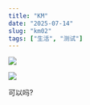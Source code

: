 ```yaml
---
title: "KM"
date: "2025-07-14"
slug: "km02"
tags: ["生活", "测试"]
---
```

![](https://prod-files-secure.s3.us-west-2.amazonaws.com/112d0858-5090-4d34-a606-b75eb8d65fd2/2c440099-43fe-48d8-8b77-f88fb0d68c3e/1000201192.jpg?X-Amz-Algorithm=AWS4-HMAC-SHA256&X-Amz-Content-Sha256=UNSIGNED-PAYLOAD&X-Amz-Credential=ASIAZI2LB466RSUERVCZ%2F20250724%2Fus-west-2%2Fs3%2Faws4_request&X-Amz-Date=20250724T101158Z&X-Amz-Expires=3600&X-Amz-Security-Token=IQoJb3JpZ2luX2VjEAIaCXVzLXdlc3QtMiJIMEYCIQC9U8k5buKV%2F%2F6xZ1FznuMX5DHf4H%2B5fqeDc59%2FYaMEwAIhAOOgWNdIFXDvIvGB8iF%2FFn6GiJdBM%2BTVWMqHLUrIHh4cKv8DCCoQABoMNjM3NDIzMTgzODA1IgxiQyHXc5Zn%2Bx%2FtpPIq3AP3Pxjmi5333aNPOgL0S%2F3Rv9z0VZeoQFV9%2B9%2BZXU7OK8UEmDPzh86Agx%2F5csah0UYtIdydFMneOhJ%2FFzba5Mn2GdFczr7FxkB7mTX9FxKgOZfOJjTe2oAqUro68uT2QU32UGf5D3qr3vrYDuQy6BiG5AzOC16qs7q3uhNxh%2FvEBHZCZ9LsMiJz0cyI4DQcZ6uTLBGnXeEg9i1HaoSRjB3UrLXO9kb9FJXVKxHLM8sihYcJLv6vr8SSCWqI80M2Ser3NY1v67illf9XKaXnYERymkbJcOBXg%2FaVqZl0aC56v8XACZD1%2B3A1l%2B5wjRnzJ92DEtujLGZo%2FW40rmHX7z5zX2FWmrgw1AQZnO5mNiVnkqIoKZ5%2FXulUuYy1Y9KfE%2FaLqcJiNTRyN7bOabLPjMReaX6oO0Hh3NAaJRM56TRYYSQkshUM9OmNN8ub65ParkzZsE%2ForkB%2BMg%2BPzska91mH9AK5DWtdQK1Vw2SIxrVi879iRGGrGRGBjZC9CnPmixs3ekezWReOjrPnYw2rIuNRVS%2FhbQXkXz%2BvhlNUEMvFKtZfL4AotShm51GE3MIqGPx%2FLnQ0hs24s5R1r8i4TZ30BeIO14nupGZDNNakSYZB4H4l89ftNRGW6oAy%2FjCt9ofEBjqkAdNZg17LOp3M7wIhSS8jrYKIuCbug84X9wKCsqaqsNLubXBaQWTGPemey5%2Fdi5tgymWY6mwSrb25JMQXcT1%2BsjqBkVn%2FgnAgPgbRMoHRhpbEvYUxL%2F2lkjHddYpa%2FXchcYLuGaWXXQBjFmBTa4%2FDErflseZTF9Zzxc9WSzNIoY7tBOXJMoSAZodeoLTVo9nHqfc%2BE%2FQFctOs0%2FXIxD1i%2Bvd4aBh7&X-Amz-Signature=722a166189d958b587f59b158599db8c0fc3e8e5ac1daeeef4d0d84d8f21d876&X-Amz-SignedHeaders=host&x-amz-checksum-mode=ENABLED&x-id=GetObject)


![](https://prod-files-secure.s3.us-west-2.amazonaws.com/112d0858-5090-4d34-a606-b75eb8d65fd2/fff59916-a50b-483b-9213-038d5e566803/1000200739.png?X-Amz-Algorithm=AWS4-HMAC-SHA256&X-Amz-Content-Sha256=UNSIGNED-PAYLOAD&X-Amz-Credential=ASIAZI2LB466RSUERVCZ%2F20250724%2Fus-west-2%2Fs3%2Faws4_request&X-Amz-Date=20250724T101158Z&X-Amz-Expires=3600&X-Amz-Security-Token=IQoJb3JpZ2luX2VjEAIaCXVzLXdlc3QtMiJIMEYCIQC9U8k5buKV%2F%2F6xZ1FznuMX5DHf4H%2B5fqeDc59%2FYaMEwAIhAOOgWNdIFXDvIvGB8iF%2FFn6GiJdBM%2BTVWMqHLUrIHh4cKv8DCCoQABoMNjM3NDIzMTgzODA1IgxiQyHXc5Zn%2Bx%2FtpPIq3AP3Pxjmi5333aNPOgL0S%2F3Rv9z0VZeoQFV9%2B9%2BZXU7OK8UEmDPzh86Agx%2F5csah0UYtIdydFMneOhJ%2FFzba5Mn2GdFczr7FxkB7mTX9FxKgOZfOJjTe2oAqUro68uT2QU32UGf5D3qr3vrYDuQy6BiG5AzOC16qs7q3uhNxh%2FvEBHZCZ9LsMiJz0cyI4DQcZ6uTLBGnXeEg9i1HaoSRjB3UrLXO9kb9FJXVKxHLM8sihYcJLv6vr8SSCWqI80M2Ser3NY1v67illf9XKaXnYERymkbJcOBXg%2FaVqZl0aC56v8XACZD1%2B3A1l%2B5wjRnzJ92DEtujLGZo%2FW40rmHX7z5zX2FWmrgw1AQZnO5mNiVnkqIoKZ5%2FXulUuYy1Y9KfE%2FaLqcJiNTRyN7bOabLPjMReaX6oO0Hh3NAaJRM56TRYYSQkshUM9OmNN8ub65ParkzZsE%2ForkB%2BMg%2BPzska91mH9AK5DWtdQK1Vw2SIxrVi879iRGGrGRGBjZC9CnPmixs3ekezWReOjrPnYw2rIuNRVS%2FhbQXkXz%2BvhlNUEMvFKtZfL4AotShm51GE3MIqGPx%2FLnQ0hs24s5R1r8i4TZ30BeIO14nupGZDNNakSYZB4H4l89ftNRGW6oAy%2FjCt9ofEBjqkAdNZg17LOp3M7wIhSS8jrYKIuCbug84X9wKCsqaqsNLubXBaQWTGPemey5%2Fdi5tgymWY6mwSrb25JMQXcT1%2BsjqBkVn%2FgnAgPgbRMoHRhpbEvYUxL%2F2lkjHddYpa%2FXchcYLuGaWXXQBjFmBTa4%2FDErflseZTF9Zzxc9WSzNIoY7tBOXJMoSAZodeoLTVo9nHqfc%2BE%2FQFctOs0%2FXIxD1i%2Bvd4aBh7&X-Amz-Signature=77b42eae4b635dd09aa25d0f44605edeafd82fc2bcc285cc127f4e5df8b5b4fe&X-Amz-SignedHeaders=host&x-amz-checksum-mode=ENABLED&x-id=GetObject)


可以吗?

